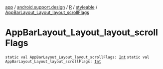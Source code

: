 [app](../../../index.md) / [android.support.design](../../index.md) / [R](../index.md) / [styleable](index.md) / [AppBarLayout_Layout_layout_scrollFlags](.)

# AppBarLayout_Layout_layout_scrollFlags

`static val AppBarLayout_Layout_layout_scrollFlags: `[`Int`](https://kotlinlang.org/api/latest/jvm/stdlib/kotlin/-int/index.html)
`static val AppBarLayout_Layout_layout_scrollFlags: `[`Int`](https://kotlinlang.org/api/latest/jvm/stdlib/kotlin/-int/index.html)